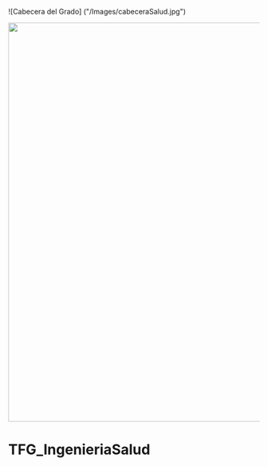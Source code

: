 ![Cabecera del Grado] ("/Images/cabeceraSalud.jpg")

<image src="/Images/cabeceraSalud.jpg"  width="800">
 
# TFG_IngenieriaSalud
 
